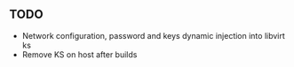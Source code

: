 


## TODO

- Network configuration, password and keys dynamic injection into libvirt ks
- Remove KS on host after builds
